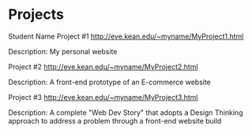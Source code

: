 # Projects
Student Name
Project #1
http://eve.kean.edu/~myname/MyProject1.html

Description: My personal website

Project #2
http://eve.kean.edu/~myname/MyProject2.html

Description: A front-end prototype of an E-commerce website

Project #3
http://eve.kean.edu/~myname/MyProject3.html

Description: A complete "Web Dev Story" that adopts a Design Thinking approach to address a problem through a front-end website build
